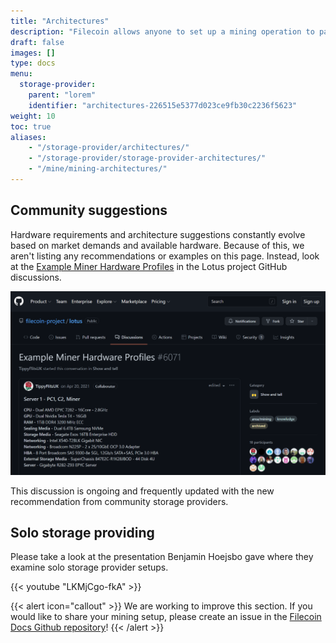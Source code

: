 ```yaml
---
title: "Architectures"
description: "Filecoin allows anyone to set up a mining operation to participate in a global, distributed storage market."
draft: false
images: []
type: docs
menu:
  storage-provider:
    parent: "lorem"
    identifier: "architectures-226515e5377d023ce9fb30c2236f5623"
weight: 10
toc: true
aliases:
    - "/storage-provider/architectures/"
    - "/storage-provider/storage-provider-architectures/"
    - "/mine/mining-architectures/"
---
```


## Community suggestions

Hardware requirements and architecture suggestions constantly evolve based on market demands and available hardware. Because of this, we aren't listing any recommendations or examples on this page. Instead, look at the [Example Miner Hardware Profiles](https://github.com/filecoin-project/lotus/discussions/6071) in the Lotus project GitHub discussions.

[![Screenshot of a community discussion on GitHub.](github-arch-discussion.png)](https://github.com/filecoin-project/lotus/discussions/6071)

This discussion is ongoing and frequently updated with the new recommendation from community storage providers.

## Solo storage providing

Please take a look at the presentation Benjamin Hoejsbo gave where they examine solo storage provider setups.

{{< youtube "LKMjCgo-fkA" >}}

{{< alert icon="callout" >}}
We are working to improve this section. If you would like to share your mining setup, please create an issue in the [Filecoin Docs Github repository](https://github.com/filecoin-project/filecoin-docs/issues)!
{{< /alert >}}
